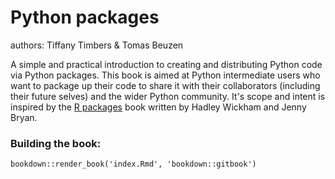# Python packages
authors: Tiffany Timbers & Tomas Beuzen

A simple and practical introduction to creating and distributing Python code via Python packages. This book is aimed at Python intermediate users who want to package up their code to share it with their collaborators (including their future selves) and the wider Python community. It's scope and intent is inspired by the [R packages](https://r-pkgs.org/) book written by Hadley Wickham and Jenny Bryan.

### Building the book:

`
bookdown::render_book('index.Rmd', 'bookdown::gitbook')
`